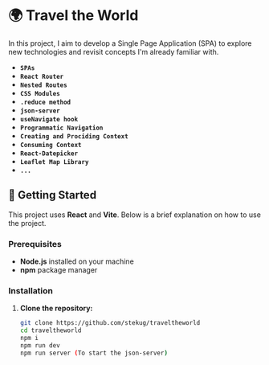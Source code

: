 # 🌍 Travel the World

In this project, I aim to develop a Single Page Application (SPA) to explore new technologies and revisit concepts I'm already familiar with.

- **`SPAs`**
- **`React Router`**
- **`Nested Routes`**
- **`CSS Modules`**
- **`.reduce method`**
- **`json-server`**
- **`useNavigate hook`**
- **`Programmatic Navigation`**
- **`Creating and Prociding Context`**
- **`Consuming Context`**
- **`React-Datepicker`**
- **`Leaflet Map Library`**
- **`...`**

## 🚀 Getting Started

This project uses **React** and **Vite**. Below is a brief explanation on how to use the project.

### Prerequisites

- **Node.js** installed on your machine
- **npm** package manager

### Installation

1. **Clone the repository:**

   ```bash
   git clone https://github.com/stekug/traveltheworld
   cd traveltheworld
   npm i
   npm run dev
   npm run server (To start the json-server)
   ```
